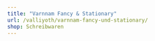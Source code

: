 ```yaml
---
title: "Varnnam Fancy & Stationary"
url: /valliyoth/varnnam-fancy-und-stationary/
shop: Schreibwaren
---
```

